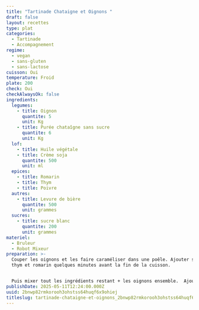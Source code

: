 ```yaml
---
title: "Tartinade Chataigne et Oignons "
draft: false
layout: recettes
type: plat
categories:
  - Tartinade
  - Accompagnement
regime:
  - vegan
  - sans-gluten
  - sans-lactose
cuisson: Oui
temperature: Froid
plate: 200
check: Oui
checkAlwaysOk: false
ingredients:
  legumes:
    - title: Oignon
      quantite: 5
      unit: Kg
    - title: Purée chataîgne sans sucre
      quantite: 6
      unit: Kg
  lof:
    - title: Huile végétale
    - title: Crème soja
      quantite: 500
      unit: ml
  epices:
    - title: Romarin
    - title: Thym
    - title: Poivre
  autres:
    - title: Levure de bière
      quantite: 500
      unit: grammes
  sucres:
    - title: sucre blanc
      quantite: 200
      unit: grammes
materiel:
  - Bruleur
  - Robot Mixeur
preparation: >-
  Couper les oignons et les faire caraméliser dans une poêle. Ajouter sucre sel
  thym et romarin quelques minutes avant la fin de la cuisson. 


  Puis mixer tout les ingrédients restant + les oignons ensemble.  Ajouter huile jusqu'à avoir une belle consistance.
publishDate: 2025-05-11T12:24:00.000Z
uuid: 2bnwp82rmkorooh3ohstss64huqf6x9ohiej
titleslug: tartinade-chataigne-et-oignons_2bnwp82rmkorooh3ohstss64huqf6x9ohiej
---
```

